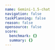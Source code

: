 ```yaml
---
name: Gemini-1.5-chat
navigation: false
taskPlanning: false
reason: false
opensource: false
score:
  benchmark: {}
  summary: {}
---
```

